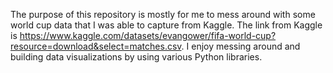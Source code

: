 The purpose of this repository is mostly for me to mess around with some world cup data that I was able to capture from Kaggle. The link from Kaggle is https://www.kaggle.com/datasets/evangower/fifa-world-cup?resource=download&select=matches.csv. I enjoy messing around and building data visualizations by using various Python libraries.
